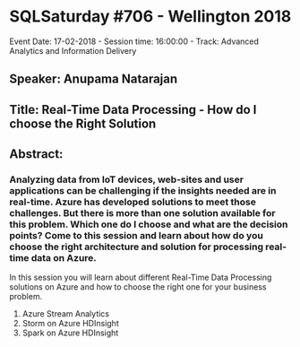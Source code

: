 # SQLSaturday #706 - Wellington 2018
Event Date: 17-02-2018 - Session time: 16:00:00 - Track: Advanced Analytics and Information Delivery
## Speaker: Anupama Natarajan
## Title: Real-Time Data Processing - How do I choose the Right Solution
## Abstract:
### Analyzing data from IoT devices, web-sites and user applications can be challenging if the insights needed are in real-time. Azure has developed solutions to meet those challenges. But there is more than one solution available for this problem. Which one do I choose and what are the decision points? Come to this session and learn about how do you choose the right architecture and solution for processing real-time data on Azure.

In this session you will learn about different Real-Time Data Processing solutions on Azure and how to choose the right one for your business problem.

1. Azure Stream Analytics
2. Storm on Azure HDInsight
3. Spark on Azure HDInsight
